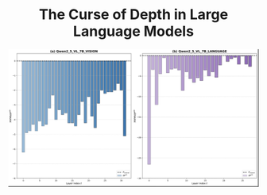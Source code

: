 <div align="center">
  
# The Curse of Depth in Large Language Models



<div align="center">
  <img src="vlm.png" alt="Image 2" style="width: 900px; margin: 0 auto;">
</div>
</div>

